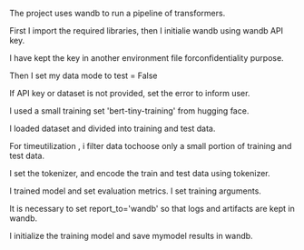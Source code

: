 The project uses wandb to run a pipeline of transformers. 

First I import the required libraries, then I initialie wandb using wandb API key.

I have kept the key in another environment file forconfidentiality purpose.

Then I set my data mode to test = False

If API key or dataset is not provided, set the error to inform user.

I used a small training set 'bert-tiny-training' from hugging face. 

I loaded dataset and divided into training and test data. 

For timeutilization , i filter data tochoose only a small portion of training and test data.

I set the tokenizer, and encode the train and test data using tokenizer.

I trained model and set evaluation metrics. I set training arguments. 

It is necessary to set report_to='wandb' so that logs and artifacts are kept in wandb.

I initialize the training model and save mymodel results in wandb.
